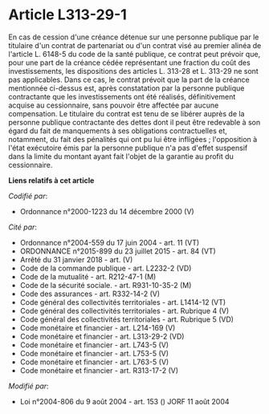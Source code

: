 # Article L313-29-1

En cas de cession d'une créance détenue sur une personne publique par le titulaire d'un contrat de partenariat ou d'un
contrat visé au premier alinéa de l'article L. 6148-5 du code de la santé publique, ce contrat peut prévoir que, pour une
part de la créance cédée représentant une fraction du coût des investissements, les dispositions des articles L. 313-28 et L.
313-29 ne sont pas applicables. Dans ce cas, le contrat prévoit que la part de la créance mentionnée ci-dessus est, après
constatation par la personne publique contractante que les investissements ont été réalisés, définitivement acquise au
cessionnaire, sans pouvoir être affectée par aucune compensation. Le titulaire du contrat est tenu de se libérer auprès de la
personne publique contractante des dettes dont il peut être redevable à son égard du fait de manquements à ses obligations
contractuelles et, notamment, du fait des pénalités qui ont pu lui être infligées ; l'opposition à l'état exécutoire émis par
la personne publique n'a pas d'effet suspensif dans la limite du montant ayant fait l'objet de la garantie au profit du
cessionnaire.

**Liens relatifs à cet article**

_Codifié par_:

  - Ordonnance n°2000-1223 du 14 décembre 2000 (V)

_Cité par_:

  - Ordonnance n°2004-559 du 17 juin 2004 - art. 11 (VT)
  - ORDONNANCE n°2015-899 du 23 juillet 2015 - art. 84 (VT)
  - Arrêté du 31 janvier 2018 - art. (V)
  - Code de la commande publique - art. L2232-2 (VD)
  - Code de la mutualité - art. R212-47-1 (M)
  - Code de la sécurité sociale. - art. R931-10-35-2 (M)
  - Code des assurances - art. R332-14-2 (V)
  - Code général des collectivités territoriales - art. L1414-12 (VT)
  - Code général des collectivités territoriales - art. Rubrique 4 (V)
  - Code général des collectivités territoriales - art. Rubrique 5 (VD)
  - Code monétaire et financier - art. L214-169 (V)
  - Code monétaire et financier - art. L313-29-2 (VD)
  - Code monétaire et financier - art. L743-5 (V)
  - Code monétaire et financier - art. L753-5 (V)
  - Code monétaire et financier - art. L763-5 (V)
  - Code monétaire et financier - art. R313-17-2 (V)

_Modifié par_:

  - Loi n°2004-806 du 9 août 2004 - art. 153 () JORF 11 août 2004
